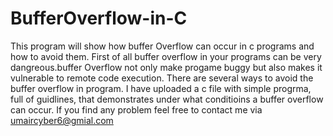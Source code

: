 # BufferOverflow-in-C
This program will show how buffer Overflow can occur in c programs and how to avoid them.
First of all buffer overflow in your programs can be very dangreous.buffer Overflow not only make progame buggy but also makes it vulnerable to remote code execution.
There are several ways to avoid the buffer overflow in program.
I have uploaded a c file with simple progrma, full of guidlines, that demonstrates under what conditioins a buffer overflow can occur.
If you find any problem feel free to contact me via umaircyber6@gmial.com
